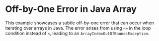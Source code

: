 # Off-by-One Error in Java Array
This example showcases a subtle off-by-one error that can occur when iterating over arrays in Java.  The error arises from using `<=` in the loop condition instead of `<`, leading to an `ArrayIndexOutOfBoundsException`.